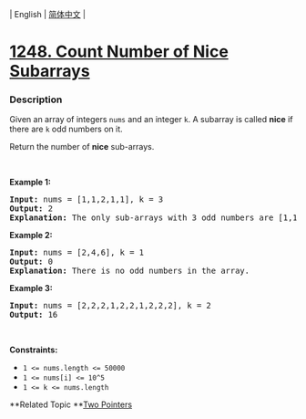 | English | [简体中文](README.md) |

# [1248. Count Number of Nice Subarrays](https://leetcode-cn.com/problems/count-number-of-nice-subarrays)
 ### Description
<p>Given an array of integers <code>nums</code> and an integer&nbsp;<code>k</code>. A<em>&nbsp;</em>subarray&nbsp;is called <strong>nice</strong>&nbsp;if there are&nbsp;<code>k</code> odd numbers on it.</p>

<p>Return the number of <strong>nice</strong> sub-arrays.</p>

<p>&nbsp;</p>
<p><strong>Example 1:</strong></p>

<pre>
<strong>Input:</strong> nums = [1,1,2,1,1], k = 3
<strong>Output:</strong> 2
<strong>Explanation:</strong> The only sub-arrays with 3 odd numbers are [1,1,2,1] and [1,2,1,1].
</pre>

<p><strong>Example 2:</strong></p>

<pre>
<strong>Input:</strong> nums = [2,4,6], k = 1
<strong>Output:</strong> 0
<strong>Explanation:</strong> There is no odd numbers in the array.
</pre>

<p><strong>Example 3:</strong></p>

<pre>
<strong>Input:</strong> nums = [2,2,2,1,2,2,1,2,2,2], k = 2
<strong>Output:</strong> 16
</pre>

<p>&nbsp;</p>
<p><strong>Constraints:</strong></p>

<ul>
	<li><code>1 &lt;= nums.length &lt;= 50000</code></li>
	<li><code>1 &lt;= nums[i] &lt;= 10^5</code></li>
	<li><code>1 &lt;= k &lt;= nums.length</code></li>
</ul>

**Related Topic	**[Two Pointers](https://leetcode-cn.com/tag/two-pointers) 